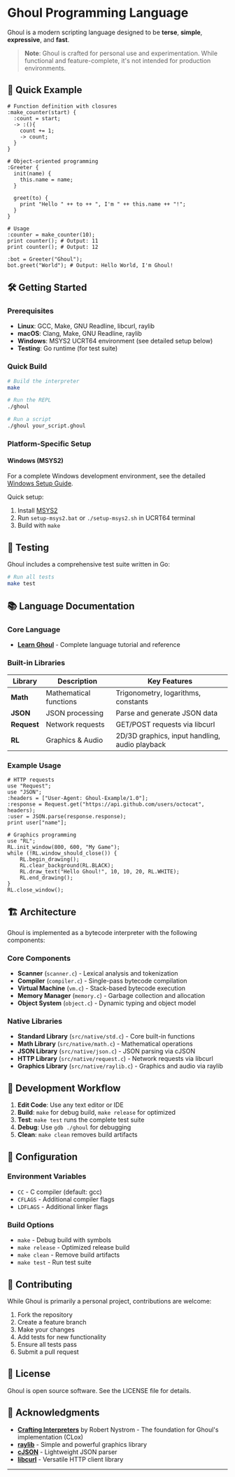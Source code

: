 # Ghoul Programming Language

Ghoul is a modern scripting language designed to be **terse**, **simple**, **expressive**, and **fast**.

> **Note**: Ghoul is crafted for personal use and experimentation. While functional and feature-complete, it's not intended for production environments.


## 🚀 Quick Example

```ghoul
# Function definition with closures
:make_counter(start) {
  :count = start;
  -> :(){
    count += 1;
    -> count;
  }
}

# Object-oriented programming
:Greeter {
  init(name) {
    this.name = name;
  }

  greet(to) {
    print "Hello " ++ to ++ ", I'm " ++ this.name ++ "!";
  }
}

# Usage
:counter = make_counter(10);
print counter(); # Output: 11
print counter(); # Output: 12

:bot = Greeter("Ghoul");
bot.greet("World"); # Output: Hello World, I'm Ghoul!
```

## 🛠️ Getting Started

### Prerequisites

- **Linux**: GCC, Make, GNU Readline, libcurl, raylib
- **macOS**: Clang, Make, GNU Readline, raylib
- **Windows**: MSYS2 UCRT64 environment (see detailed setup below)
- **Testing**: Go runtime (for test suite)

### Quick Build

```bash
# Build the interpreter
make

# Run the REPL
./ghoul

# Run a script
./ghoul your_script.ghoul
```

### Platform-Specific Setup

#### Windows (MSYS2)
For a complete Windows development environment, see the detailed [Windows Setup Guide](SETUP_WINDOWS.md).

Quick setup:
1. Install [MSYS2](https://www.msys2.org/)
2. Run `setup-msys2.bat` or `./setup-msys2.sh` in UCRT64 terminal
3. Build with `make`

## 🧪 Testing

Ghoul includes a comprehensive test suite written in Go:

```bash
# Run all tests
make test

```

## 📚 Language Documentation

### Core Language
- **[Learn Ghoul](docs/learn.md)** - Complete language tutorial and reference

### Built-in Libraries

| Library | Description | Key Features |
|---------|-------------|--------------|
| **Math** | Mathematical functions | Trigonometry, logarithms, constants |
| **JSON** | JSON processing | Parse and generate JSON data |
| **Request** | Network requests | GET/POST requests via libcurl |
| **RL** | Graphics & Audio | 2D/3D graphics, input handling, audio playback |

### Example Usage

```ghoul
# HTTP requests
use "Request";
use "JSON";
:headers = ["User-Agent: Ghoul-Example/1.0"];
:response = Request.get("https://api.github.com/users/octocat", headers);
:user = JSON.parse(response.response);
print user["name"];

# Graphics programming
use "RL";
RL.init_window(800, 600, "My Game");
while (!RL.window_should_close()) {
    RL.begin_drawing();
    RL.clear_background(RL.BLACK);
    RL.draw_text("Hello Ghoul!", 10, 10, 20, RL.WHITE);
    RL.end_drawing();
}
RL.close_window();
```

## 🏗️ Architecture

Ghoul is implemented as a bytecode interpreter with the following components:

### Core Components
- **Scanner** (`scanner.c`) - Lexical analysis and tokenization
- **Compiler** (`compiler.c`) - Single-pass bytecode compilation
- **Virtual Machine** (`vm.c`) - Stack-based bytecode execution
- **Memory Manager** (`memory.c`) - Garbage collection and allocation
- **Object System** (`object.c`) - Dynamic typing and object model

### Native Libraries
- **Standard Library** (`src/native/std.c`) - Core built-in functions
- **Math Library** (`src/native/math.c`) - Mathematical operations
- **JSON Library** (`src/native/json.c`) - JSON parsing via cJSON
- **HTTP Library** (`src/native/request.c`) - Network requests via libcurl
- **Graphics Library** (`src/native/raylib.c`) - Graphics and audio via raylib

## 🎯 Development Workflow

1. **Edit Code**: Use any text editor or IDE
2. **Build**: `make` for debug build, `make release` for optimized
3. **Test**: `make test` runs the complete test suite
4. **Debug**: Use `gdb ./ghoul` for debugging
5. **Clean**: `make clean` removes build artifacts

## 🔧 Configuration

### Environment Variables
- `CC` - C compiler (default: gcc)
- `CFLAGS` - Additional compiler flags
- `LDFLAGS` - Additional linker flags

### Build Options
- `make` - Debug build with symbols
- `make release` - Optimized release build
- `make clean` - Remove build artifacts
- `make test` - Run test suite

## 🤝 Contributing

While Ghoul is primarily a personal project, contributions are welcome:

1. Fork the repository
2. Create a feature branch
3. Make your changes
4. Add tests for new functionality
5. Ensure all tests pass
6. Submit a pull request

## 📄 License

Ghoul is open source software. See the LICENSE file for details.

## 🙏 Acknowledgments

- **[Crafting Interpreters](https://craftinginterpreters.com/)** by Robert Nystrom - The foundation for Ghoul's implementation (CLox)
- **[raylib](https://www.raylib.com/)** - Simple and powerful graphics library
- **[cJSON](https://github.com/DaveGamble/cJSON)** - Lightweight JSON parser
- **[libcurl](https://curl.se/libcurl/)** - Versatile HTTP client library

---

